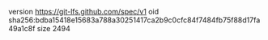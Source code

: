 version https://git-lfs.github.com/spec/v1
oid sha256:bdba15418e15683a788a30251417ca2b9c0cfc84f7484fb75f88d17fa49a1c8f
size 2494

